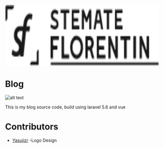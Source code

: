 <p align="center"><img src="Logo/SF-Logo.png" alt="Proje ismi" height="200px"></p>

# Blog 
![alt text](https://lh6.googleusercontent.com/m95_wKhcPvtzf67faZrkJqqJl-Pb-RgfG71cRYpcoayMqnB1OcGFI75Cna51FOGH2V4DIBkk0GRpwzOrBF14=w1600-h719)

This is my blog source code, build using laravel 5.6 and vue


# Contributors
 - [Yasujizr](https://github.com/Yasujizr) -Logo Design
